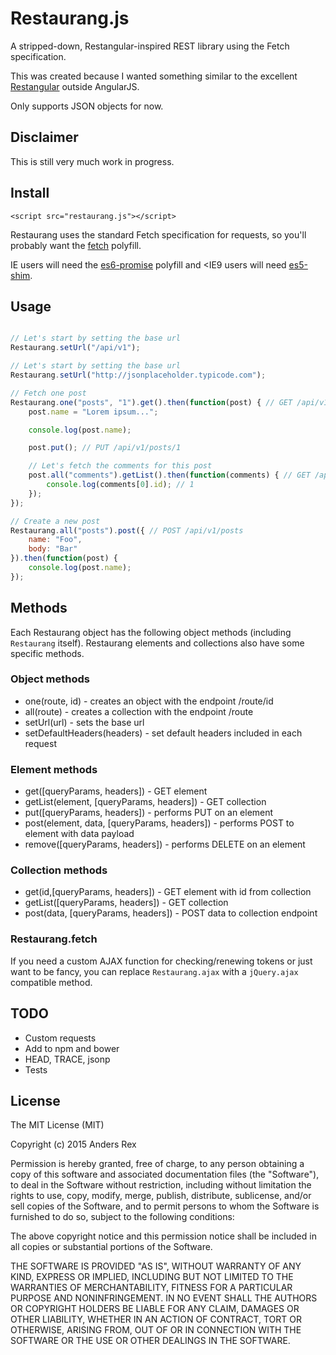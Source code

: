 # Restaurang.js

A stripped-down, Restangular-inspired REST library using the Fetch specification.

This was created because I wanted something similar to the excellent [Restangular](https://github.com/mgonto/restangular) outside AngularJS.

Only supports JSON objects for now.

## Disclaimer

This is still very much work in progress.

## Install

`<script src="restaurang.js"></script>`

Restaurang uses the standard Fetch specification for requests, so you'll probably want the [fetch](https://github.com/github/fetch) polyfill.

IE users will need the [es6-promise](https://github.com/jakearchibald/es6-promise) polyfill and <IE9 users will need [es5-shim](https://github.com/es-shims/es5-shim).


## Usage

````javascript

// Let's start by setting the base url
Restaurang.setUrl("/api/v1");

// Let's start by setting the base url
Restaurang.setUrl("http://jsonplaceholder.typicode.com");

// Fetch one post
Restaurang.one("posts", "1").get().then(function(post) { // GET /api/v1/posts/1
    post.name = "Lorem ipsum...";

    console.log(post.name);

    post.put(); // PUT /api/v1/posts/1

    // Let's fetch the comments for this post
    post.all("comments").getList().then(function(comments) { // GET /api/v1/posts/1/comments, expects an array
        console.log(comments[0].id); // 1
    });
});

// Create a new post
Restaurang.all("posts").post({ // POST /api/v1/posts
    name: "Foo",
    body: "Bar"
}).then(function(post) {
    console.log(post.name);
});
````

## Methods

Each Restaurang object has the following object methods (including `Restaurang` itself). Restaurang elements and collections also have some specific methods.

### Object methods

* one(route, id) - creates an object with the endpoint /route/id
* all(route) - creates a collection with the endpoint /route
* setUrl(url) - sets the base url
* setDefaultHeaders(headers) - set default headers included in each request

### Element methods

* get([queryParams, headers]) - GET element
* getList(element, [queryParams, headers]) - GET collection
* put([queryParams, headers]) - performs PUT on an element
* post(element, data, [queryParams, headers]) - performs POST to element with data payload
* remove([queryParams, headers]) - performs DELETE on an element

### Collection methods

* get(id,[queryParams, headers]) - GET element with id from collection
* getList([queryParams, headers]) - GET collection
* post(data, [queryParams, headers]) - POST data to collection endpoint

### Restaurang.fetch

If you need a custom AJAX function for checking/renewing tokens or just want to be fancy, you can replace `Restaurang.ajax` with a `jQuery.ajax` compatible method.

## TODO

* Custom requests
* Add to npm and bower
* HEAD, TRACE, jsonp
* Tests


## License

The MIT License (MIT)

Copyright (c) 2015 Anders Rex

Permission is hereby granted, free of charge, to any person obtaining a copy of this software and associated documentation files (the "Software"), to deal in the Software without restriction, including without limitation the rights to use, copy, modify, merge, publish, distribute, sublicense, and/or sell copies of the Software, and to permit persons to whom the Software is furnished to do so, subject to the following conditions:

The above copyright notice and this permission notice shall be included in all copies or substantial portions of the Software.

THE SOFTWARE IS PROVIDED "AS IS", WITHOUT WARRANTY OF ANY KIND, EXPRESS OR IMPLIED, INCLUDING BUT NOT LIMITED TO THE WARRANTIES OF MERCHANTABILITY, FITNESS FOR A PARTICULAR PURPOSE AND NONINFRINGEMENT. IN NO EVENT SHALL THE AUTHORS OR COPYRIGHT HOLDERS BE LIABLE FOR ANY CLAIM, DAMAGES OR OTHER LIABILITY, WHETHER IN AN ACTION OF CONTRACT, TORT OR OTHERWISE, ARISING FROM, OUT OF OR IN CONNECTION WITH THE SOFTWARE OR THE USE OR OTHER DEALINGS IN THE SOFTWARE.